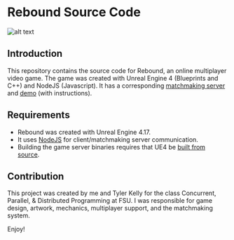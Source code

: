 Rebound Source Code
=========================

![alt text](https://jwparsons.bitbucket.io/style/images/projects/rebound/title.png "Rebound Title")

## Introduction
This repository contains the source code for Rebound, an online multiplayer video game.
The game was created with Unreal Engine 4 (Blueprints and C++) and NodeJS (Javascript).
It has a corresponding [matchmaking server](https://github.com/jwparsons/Rebound_MatchmakingServer) and [demo](https://github.com/jwparsons/Rebound_Demo) (with instructions).


## Requirements
* Rebound was created with Unreal Engine 4.17.
* It uses [NodeJS](https://nodejs.org/en/) for client/matchmaking server communication.
* Building the game server binaries requires that UE4 be [built from source](https://docs.unrealengine.com/en-us/Programming/Development/BuildingUnrealEngine).


## Contribution
This project was created by me and Tyler Kelly for the class Concurrent, Parallel, & Distributed Programming at FSU.
I was responsible for game design, artwork, mechanics, multiplayer support, and the matchmaking system.

Enjoy!